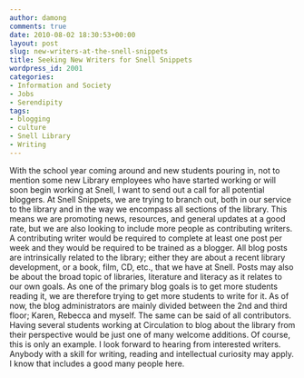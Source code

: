 ```yaml
---
author: damong
comments: true
date: 2010-08-02 18:30:53+00:00
layout: post
slug: new-writers-at-the-snell-snippets
title: Seeking New Writers for Snell Snippets
wordpress_id: 2001
categories:
- Information and Society
- Jobs
- Serendipity
tags:
- blogging
- culture
- Snell Library
- Writing
---
```


With the school year coming around and new students pouring in, not to mention some new Library employees who have started working or will soon begin working at Snell, I want to send out a call for all potential bloggers. At Snell Snippets, we are trying to branch out, both in our service to the library and in the way we encompass all sections of the library. This means we are promoting news, resources, and general updates at a good rate, but we are also looking to include more people as contributing writers.
A contributing writer would be required to complete at least one post per week and they would be required to be trained as a blogger. All blog posts are intrinsically related to the library; either they are about a recent library development, or a book, film, CD, etc., that we have at Snell. Posts may also be about the broad topic of libraries, literature and literacy as it relates to our own goals.
As one of the primary blog goals is to get more students reading it, we are therefore trying to get more students to write for it. As of now, the blog administrators are mainly divided between the 2nd and third floor; Karen, Rebecca and myself. The same can be said of all contributors. Having several students working at Circulation to blog about the library from their perspective would be just one of many welcome additions. Of course, this is only an example.
I look forward to hearing from interested writers. Anybody with a skill for writing, reading and intellectual curiosity may apply. I know that includes a good many people here.
